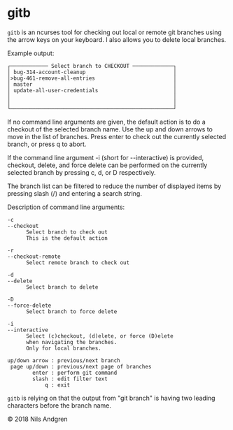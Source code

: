 # gitb

`gitb` is an ncurses tool for checking out local or remote git
branches using the arrow keys on your keyboard. I also allows
you to delete local branches.

Example output:

    ┌──────────── Select branch to CHECKOUT ─────────────┐
    │ bug-314-account-cleanup                            │
    │>bug-461-remove-all-entries                         │
    │ master                                             │
    │ update-all-user-credentials                        │
    │                                                    │
    │                                                    │
    └────────────────────────────────────────────────────┘


If no command line arguments are given, the default action
is to do a checkout of the selected branch name. 
Use the up and down arrows to move in the list of branches.
Press enter to check out the currently selected branch, or
press q to abort.

If the command line argument -i (short for --interactive)
is provided, checkout, delete, and force delete can be
performed on the currently selected branch by pressing
c, d, or D respectively.

The branch list can be filtered to reduce the number of displayed
items by pressing slash (/) and entering a search string.


Description of command line arguments:

    -c
    --checkout
          Select branch to check out
          This is the default action

    -r
    --checkout-remote
          Select remote branch to check out

    -d
    --delete
          Select branch to delete

    -D
    --force-delete
          Select branch to force delete

    -i
    --interactive
          Select (c)checkout, (d)elete, or force (D)elete
          when navigating the branches.
          Only for local branches.

    up/down arrow : previous/next branch
     page up/down : previous/next page of branches
            enter : perform git command
            slash : edit filter text
                q : exit

`gitb` is relying on that the output from "git branch" is
having two leading characters before the branch name.

 © 2018 Nils Andgren

